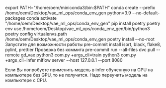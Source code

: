 export PATH="/home/oem/miniconda3/bin:$PATH"
conda create --prefix /home/oem/Desktop/vae_ml_ops/conda_env_gen python=3.9 --no-default-packages 
conda activate "/home/oem/Desktop/vae_ml_ops/conda_env_gen"
pip install poetry
poetry env use /home/oem/Desktop/vae_ml_ops/conda_env_gen/bin/python3
poetry config virtualenvs.path /home/oem/Desktop/vae_ml_ops/conda_env_gen
poetry install --no-root
Запустите для возможности работы
pre-commit install
isort, black, flake8, pylint, prettier
Проверка без коммита
pre-commit run --all-files
dvc pull --remote gd_vae
python3 com.py +args_cli=train
python3 com.py +args_cli=infer
mlflow server --host 127.0.0.1 --port 8080

Если Вы попробуете применить модель в infer обученную на GPU на компьютере без GPU, то не получится.
Надо переучить модель на компьютере с CPU.